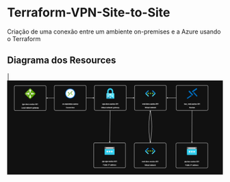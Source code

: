# Terraform-VPN-Site-to-Site
Criação de uma conexão entre um ambiente on-premises e a Azure usando o Terraform


## Diagrama dos Resources

|![Image 1](https://github.com/reginaldobarreto/Terraform-VPN-Site-to-Site/blob/main/snap.png)